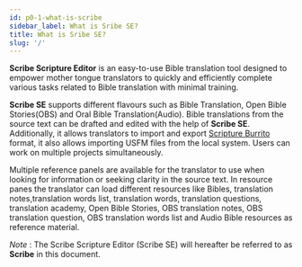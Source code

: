 ```yaml
---
id: p0-1-what-is-scribe
sidebar_label: What is Sribe SE?
title: What is Sribe SE?
slug: '/'
---
```


**Scribe Scripture Editor** is an easy-to-use Bible translation tool designed to empower mother tongue translators to quickly and efficiently complete various tasks related to Bible translation with minimal training.


**Scribe SE** supports different flavours such as Bible Translation, Open Bible Stories(OBS) and Oral Bible Translation(Audio). Bible translations from the source text can be drafted and edited with the help of **Scribe SE**. Additionally, it allows translators to import and export [Scripture Burrito](https://docs.burrito.bible/) format, it also allows importing USFM files from the local system. Users can work on multiple projects simultaneously.

  Multiple reference panels are available for the translator to use when looking for information or seeking clarity in the source text. In resource panes the translator can load different resources like Bibles, translation notes,translation words list, translation words, translation questions, translation academy, Open Bible Stories, OBS translation notes, OBS translation question, OBS translation words list and Audio Bible resources as reference material.

*Note* :
 The Scribe Scripture Editor (Scribe SE) will hereafter be referred to as **Scribe** in this document.